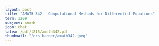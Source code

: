 ```yaml
---
layout: post
title: "AMATH 342 - Computational Methods for Differential Equations"
term: 1209
subject: amath
icon: chat
latex: /pdf/1215/amath342.pdf
thumbnail: "/crs_banner/amath342.jpeg"
---
```


